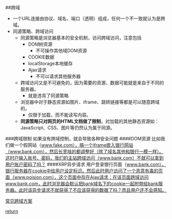 ##跨域
* 一个URL连接由协议、域名、端口（透明）组成，任何一个不一致就认为是跨域。
* 同源策略、跨域访问
    * 同源策略是浏览器基本的安全机制，访问跨域访问，注意包括
        * DOM树资源
            * 不可操作其他域DOM资源
        * COOKIE数据
        * localStorage本地缓存
        * Ajax请求
            * 不可以请求其他服务器
    * 跨域访问又是不可避免的，因为需要的资源、数据可能就是来自于不同的服务器。
        * 就是违背了同源策略
    * 浏览器中对于静态资源如图片、iframe、跳转链接等都是可以随意跨域的。
        * 仅限于加载，而不能读写内容。
    * **同源策略只对网页的HTML文档做了限制**，对加载的其他静态资源如：JavaScript、CSS、图片等仍然认为属于同源。

###跨域限制
如果没有跨域控制，就会导致各种安全问题
####DOM资源
比如我们做一个假网站（www.fake.com），搞一个iframe嵌入银行网站（www.bank.com），然后长宽啥的都调整好（除了域名其他和银行一模一样）。这时户输入账号、密码，我们的主站跨域访问（www.bank.com）不就可以拿到用户账户密码了吗？
####XRP异步请求
用户登录银行页面（www.bank.com），银行服务器在cookie中给用户设定标识。然后此时用户访问了一个恶意有毒的页面（www.poision.com），这个页面中存在Ajax请求：在该页面跨域访问www.bank.com，此时浏览器会默认把bank域名下的cookie一起附带给bank服务器。此时该异步请求不就获得了不应该获得的数据了吗？而且用户还不会感知。


[常见跨域方案](https://www.cnblogs.com/ahole/p/5885122.html)

[return](README.md)